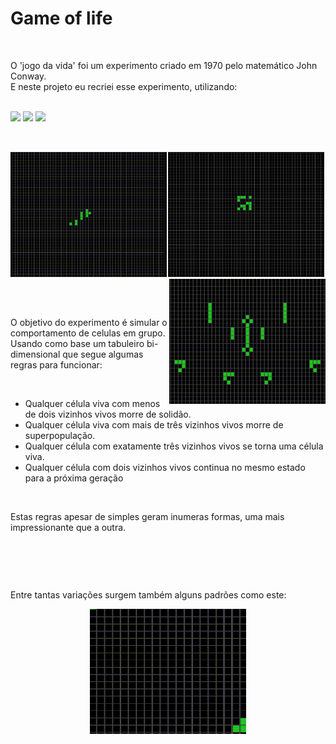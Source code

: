 # Game of life

<br>

O 'jogo da vida' foi um experimento criado em 1970 pelo matemático John Conway.<br>
E neste projeto eu recriei esse experimento, utilizando:

<br>

<div align='left'>
  <img aling='center' widht='40' height='40' src="https://cdn.jsdelivr.net/gh/devicons/devicon/icons/html5/html5-original.svg"/>
  <img aling='center' widht='40' height='40' src="https://cdn.jsdelivr.net/gh/devicons/devicon/icons/css3/css3-original.svg"/>
  <img aling='center' widht='40' height='40' src="https://cdn.jsdelivr.net/gh/devicons/devicon/icons/javascript/javascript-original.svg"/>
</div>

<br>

##

<div align='center'>
  <img align='left' width='250' height='200' src='./img/exemplo1.gif'>
  <img width='250' height='200' src='./img/exemplo2.gif'>
  <img align='right'width='250' height='200' src='./img/exemplo3.gif'>
</div>

##

<br>

O objetivo do experimento é simular o comportamento de celulas em grupo. Usando como base um tabuleiro bi-dimensional que segue algumas regras para funcionar:

<br>

* Qualquer célula viva com menos de dois vizinhos vivos morre de solidão.
* Qualquer célula viva com mais de três vizinhos vivos morre de superpopulação.
* Qualquer célula com exatamente três vizinhos vivos se torna uma célula viva.
* Qualquer célula com dois vizinhos vivos continua no mesmo estado para a próxima geração

<br>

Estas regras apesar de simples geram inumeras formas, uma mais impressionante que a outra.

<br>

##

<br>

Entre tantas variações surgem também alguns padrões como este:

<div align='center'>
  <img width='250' height='200' src='./img/padrao1.gif'>
</div>
